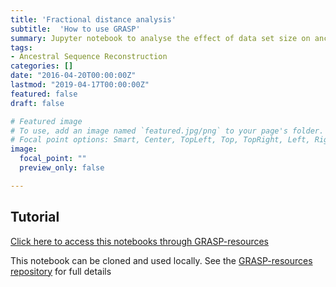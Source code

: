 ```yaml
---
title: 'Fractional distance analysis'
subtitle:  'How to use GRASP'
summary: Jupyter notebook to analyse the effect of data set size on ancestral predictions. Recreates figures from the GRASP paper.
tags:
- Ancestral Sequence Reconstruction
categories: []
date: "2016-04-20T00:00:00Z"
lastmod: "2019-04-17T00:00:00Z"
featured: false
draft: false

# Featured image
# To use, add an image named `featured.jpg/png` to your page's folder.
# Focal point options: Smart, Center, TopLeft, Top, TopRight, Left, Right, BottomLeft, Bottom, BottomRight
image:
  focal_point: ""
  preview_only: false

---
```



## Tutorial

[Click here to access this notebooks through GRASP-resources](http://github.com/bodenlab/GRASP-resources)

This notebook can be cloned and used locally. See the [GRASP-resources repository](http://github.com/bodenlab/GRASP-resources) for full details